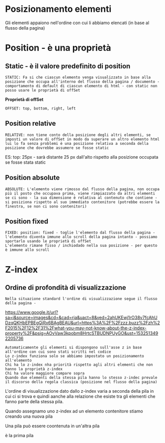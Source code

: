 # Posizionamento elementi

Gli elementi appaiono nell'ordine con cui li abbiamo elencati (in base al flusso della pagina)

# Position - è una proprietà </br>
## Static - è il valore predefinito di position

    STATIC: Fa si che ciascun elemento venga visualizzato in base alla posizione che occupa all'interno del flusso della pagina / documento - comportamento di default di ciascun elemento di html - con static non posso usare le proprietà di offSet

 <b> Proprietà di offSet </b>    

    OFFSET: top, bottom, right, left

## Position relative 

    RELATIVE: non tiene conto della posizione degli altri elementi, se imposti un valore di offSet in modo da superare un altro elemento html lui lo fa senza problemi è una posizione relativa a seconda della posizione che dovrebbe assumere se fosse static 
  ES: top: 25px - sarà distante 25 px dall'alto rispetto alla posizione occupata se fosse stata static

## Position absolute 

    ABSOLUTE: L'elemento viene rimosso dal flusso della pagina, non occupa più il posto che occupava prima, viene rimpiazzato da altri elementi se ci sono - la sua dimensione è relativa al contenuto che contiene - si posiziona rispetto al suo immediato contenitore (potrebbe essere la finestra, se non ci sono contenitori)

## Position fixed
    FIXED: position: fixed - toglie l'elemento dal flusso della pagina - l'elemento diventa immune allo scroll della pagina intanto - possiamo sportarlo usando le proprietà di offSet
    L'elemento rimane fisso / inchiodado nella sua posizione - per questo è immune allo scroll
    
    
# Z-index
## Ordine di profondità di visualizzazione
    Nella situazione standard l'ordine di visualizzazione segue il flusso della pagina - 
    
https://www.google.it/url?sa=i&source=images&cd=&cad=rja&uact=8&ved=2ahUKEwj1rO38v7fcAhUDzqQKHbEPBEgQjRx6BAgBEAU&url=https%3A%2F%2Fzzz.buzz%2Fzh%2F2015%2F12%2F31%2Fwhat-you-may-not-know-about-the-z-index-property%2F&psig=AOvVaw3kpobm8HrtcSTBUDNPUyGO&ust=1532513492205736

    Automaticamente gli elementi si dispongono sull'asse z in base all'ordine con cui sono stati scritti nel codice 
    Lo z-index funziona solo se abbiamo impostato un posizionamento all'elemento
    Chi ha lo z-index nha priorità rispetto agli altri elementi che non hanno la proprietà z-index
    Chi ha valore maggiore compare sopra
    Quando due elementi della stessa pila hanno lo stesso z-indec prevale il discorso della regola classica (posizione nel flusso della pagina)
    
L'ordine di visualizzazione dato dallo z-index varia a seconda della pila in cui ci si trova e quindi aanche alla relazione che esiste tra gli elementi che fanno parte della stessa pila. 

Quando assegnamo uno z-index ad un elemento contenitore stiamo creando una nuova pila

Una pila può essere coontenuta in un'altra pila
<html> è la prima pila

        


    
